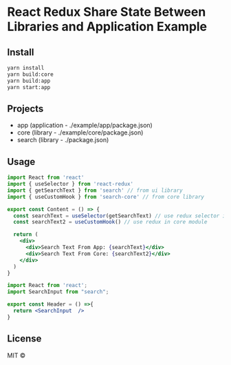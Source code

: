 # React Redux Share State Between Libraries and Application Example

## Install

```bash
yarn install
yarn build:core
yarn build:app
yarn start:app
```

## Projects
* app (application - ./example/app/package.json)
* core (library - ./example/core/package.json)
* search (library - ./package.json)

## Usage
```jsx
import React from 'react'
import { useSelector } from 'react-redux'
import { getSearchText } from 'search' // from ui library
import { useCustomHook } from 'search-core' // from core library

export const Content = () => {
  const searchText = useSelector(getSearchText) // use redux selector in application
  const searchText2 = useCustomHook() // use redux in core module

  return (
    <div>
      <div>Search Text From App: {searchText}</div>
      <div>Search Text From Core: {searchText2}</div>
    </div>
  )
}

```

```jsx
import React from 'react';
import SearchInput from "search";

export const Header = () =>{
  return <SearchInput  />
}

```

## License

MIT © [](https://github.com/)
